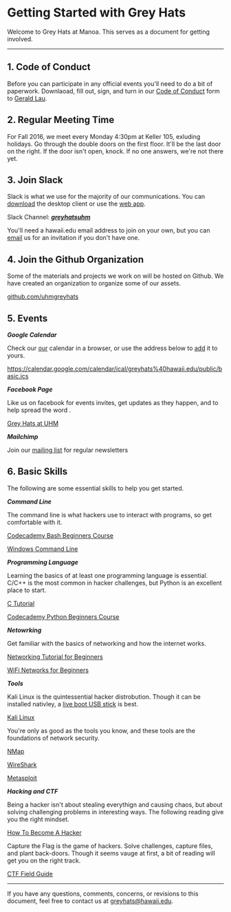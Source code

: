 # Getting Started with Grey Hats

Welcome to Grey Hats at Manoa.
This serves as a document for getting involved.

---

## 1. Code of Conduct
Before you can participate in any official events you'll need to do a bit of paperwork. Downlaoad, fill out, sign, and turn in our [Code of Conduct](https://github.com/uhmgreyhats/getting-started/blob/master/Grey%20Hats%20Computer%20Security%20and%20Ethics%20Agreement.docx) form to [Gerald Lau](glau@hawaii.edu).

## 2. Regular Meeting Time
For Fall 2016, we meet every Monday 4:30pm at Keller 105, exluding holidays. Go through the double doors on the first floor. It'll be the last door on the right. If the door isn't open, knock. If no one answers, we're not there yet.

## 3. Join Slack
Slack is what we use for the majority of our communications.
You can [download](https://slack.com/downloads) the desktop client or use the [web app](https://slack.com/).

Slack Channel: [***greyhatsuhm***](https://greyhatsuhm.slack.com/)

You'll need a hawaii.edu email address to join on your own, but you can [email](greyhats@hawaii.edu) us for an invitation if you don't have one.

## 4. Join the Github Organization
Some of the materials and projects we work on will be hosted on Github. We have created an organization to organize some of our assets.

[github.com/uhmgreyhats](https://github.com/uhmgreyhats)

## 5. Events

***Google Calendar***

Check our [our](https://calendar.google.com/calendar/embed?src=greyhats%40hawaii.edu&ctz=Pacific/Honolulu) calendar in a browser, or use the address below to [add](https://support.google.com/calendar/answer/37100?co=GENIE.Platform%3DDesktop&hl=en) it to yours.

https://calendar.google.com/calendar/ical/greyhats%40hawaii.edu/public/basic.ics

***Facebook Page***

Like us on facebook for events invites, get updates as they happen, and to help spread the word .

[Grey Hats at UHM](https://www.facebook.com/greyhatsuhm)

***Mailchimp***

Join our [mailing list](http://eepurl.com/ccSw3r) for regular newsletters

## 6. Basic Skills
The following are some essential skills to help you get started.

***Command Line***

The command line is what hackers use to interact with programs, so get comfortable with it.

[Codecademy Bash Beginners Course](https://www.codecademy.com/learn/learn-the-command-line)

[Windows Command Line](https://www.youtube.com/playlist?list=PL6gx4Cwl9DGDV6SnbINlVUd0o2xT4JbMu)

***Programming Language***

Learning the basics of at least one programming language is essential.
C/C++ is the most common in hacker challenges, but Python is an excellent place to start.

[C Tutorial](https://www.youtube.com/playlist?list=PLGLfVvz_LVvSaXCpKS395wbCcmsmgRea7)

[Codecademy Python Beginners Course](https://www.codecademy.com/learn/python)

***Netowrking***

Get familiar with the basics of networking and how the internet works.

[Networking Tutorial for Beginners](https://www.youtube.com/watch?v=xpXhudbsrr8)

[WiFi Networks for Beginners](https://www.youtube.com/playlist?list=PLW5y1tjAOzI0RhAkn_rWmq6iH0rRsWcHJ)

***Tools***

Kali Linux is the quintessential hacker distrobution. Though it can be installed nativley, a [live boot USB stick](http://docs.kali.org/downloading/kali-linux-live-usb-install) is best.

[Kali Linux](https://www.kali.org/downloads/)

You're only as good as the tools you know, and these tools are the foundations of network security.

[NMap](https://www.youtube.com/playlist?list=PLW5y1tjAOzI0ZLv7YfQtToQmc0yVDfkKO)

[WireShark](https://www.youtube.com/playlist?list=PLW5y1tjAOzI30OkWG_rhUstdJTk1FgU2W)

[Metasploit](https://www.youtube.com/playlist?list=PLW5y1tjAOzI3n4KRN_ic8N8Qv_ss_dh_F)

***Hacking and CTF***

Being a hacker isn't about stealing everythign and causing chaos, but about solving challenging problems in interesting ways. The following reading give you the right mindset.

[How To Become A Hacker](http://www.catb.org/~esr/faqs/hacker-howto.html)

Capture the Flag is the game of hackers. Solve challenges, capture files, and plant back-doors. Though it seems vauge at first, a bit of reading will get you on the right track.

[CTF Field Guide](https://trailofbits.github.io/ctf/)

---

If you have any questions, comments, concerns, or revisions to this document, feel free to contact us at greyhats@hawaii.edu.
